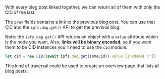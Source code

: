 With every blog post linked together, we can return all of them with only the CID of the last.

The `prev` fields contains a link to the previous blog post. You can use that CID and the `ipfs.dag.get()` API to get the previous blog.

Note: the `ipfs.dag.get()` API returns an object with a `value` attribute which is the node you want. Also, **links will be binary encoded**, so if you want them to be CID instances you'll need to use the `cid` module.

```javascript
let cid = new CID((await ipfs.dag.get(someCid)).value.linkName['/'])
```

This kind of traversal could be used to create an overview page that lists all blog posts.
